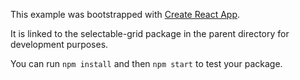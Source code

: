 This example was bootstrapped with [Create React App](https://github.com/facebook/create-react-app).

It is linked to the selectable-grid package in the parent directory for development purposes.

You can run `npm install` and then `npm start` to test your package.
